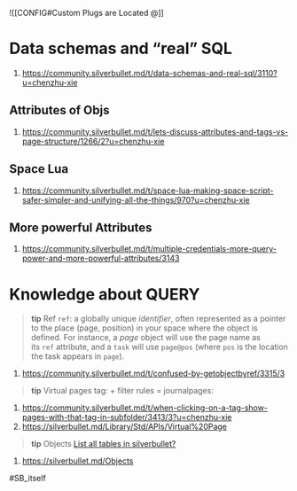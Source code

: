 ![[CONFIG#Custom Plugs are Located @]]

# Data schemas and “real” SQL

1. https://community.silverbullet.md/t/data-schemas-and-real-sql/3110?u=chenzhu-xie

## Attributes of Objs

1. https://community.silverbullet.md/t/lets-discuss-attributes-and-tags-vs-page-structure/1266/2?u=chenzhu-xie

## Space Lua

1. https://community.silverbullet.md/t/space-lua-making-space-script-safer-simpler-and-unifying-all-the-things/970?u=chenzhu-xie

## More powerful Attributes

1. https://community.silverbullet.md/t/multiple-credentials-more-query-power-and-more-powerful-attributes/3143

# Knowledge about QUERY

> **tip** Ref
> `ref`: a globally unique *identifier*, often represented as a pointer to the place (page, position) in your space where the object is defined. For instance, a *page* object will use the page name as its `ref` attribute, and a `task` will use `page@pos` (where `pos` is the location the task appears in `page`).

1. https://community.silverbullet.md/t/confused-by-getobjectbyref/3315/3

> **tip** Virtual pages
> tag:<tagname> + filter rules = journalpages:<tagname>

1. https://community.silverbullet.md/t/when-clicking-on-a-tag-show-pages-with-that-tag-in-subfolder/3413/3?u=chenzhu-xie
2. https://silverbullet.md/Library/Std/APIs/Virtual%20Page

> **tip** Objects
> [List all tables in silverbullet?](https://community.silverbullet.md/t/list-all-tables-in-silverbullet/3410)

1. https://silverbullet.md/Objects

#SB_itself